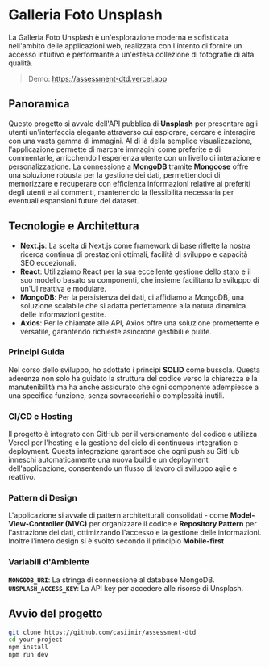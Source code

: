 # Galleria Foto Unsplash

La Galleria Foto Unsplash è un'esplorazione moderna e sofisticata nell'ambito delle applicazioni web, realizzata con l'intento di fornire un accesso intuitivo e performante a un'estesa collezione di fotografie di alta qualità.

> Demo: https://assessment-dtd.vercel.app

## Panoramica

Questo progetto si avvale dell'API pubblica di **Unsplash** per presentare agli utenti un'interfaccia elegante attraverso cui esplorare, cercare e interagire con una vasta gamma di immagini. Al di là della semplice visualizzazione, l'applicazione permette di marcare immagini come preferite e di commentarle, arricchendo l'esperienza utente con un livello di interazione e personalizzazione. La connessione a **MongoDB** tramite **Mongoose** offre una soluzione robusta per la gestione dei dati, permettendoci di memorizzare e recuperare con efficienza informazioni relative ai preferiti degli utenti e ai commenti, mantenendo la flessibilità necessaria per eventuali espansioni future del dataset.

## Tecnologie e Architettura

- **Next.js**: La scelta di Next.js come framework di base riflette la nostra ricerca continua di prestazioni ottimali, facilità di sviluppo e capacità SEO eccezionali.
- **React**: Utilizziamo React per la sua eccellente gestione dello stato e il suo modello basato su componenti, che insieme facilitano lo sviluppo di un'UI reattiva e modulare.
- **MongoDB**: Per la persistenza dei dati, ci affidiamo a MongoDB, una soluzione scalabile che si adatta perfettamente alla natura dinamica delle informazioni gestite.
- **Axios**: Per le chiamate alle API, Axios offre una soluzione promettente e versatile, garantendo richieste asincrone gestibili e pulite.

### Principi Guida

Nel corso dello sviluppo, ho adottato i principi **SOLID** come bussola. Questa aderenza non solo ha guidato la struttura del codice verso la chiarezza e la manutenibilità ma ha anche assicurato che ogni componente adempiesse a una specifica funzione, senza sovraccarichi o complessità inutili.

### CI/CD e Hosting

Il progetto è integrato con GitHub per il versionamento del codice e utilizza Vercel per l'hosting e la gestione del ciclo di continuous integration e deployment. Questa integrazione garantisce che ogni push su GitHub inneschi automaticamente una nuova build e un deployment dell'applicazione, consentendo un flusso di lavoro di sviluppo agile e reattivo.

### Pattern di Design

L'applicazione si avvale di pattern architetturali consolidati - come **Model-View-Controller (MVC)** per organizzare il codice e **Repository Pattern** per l'astrazione dei dati, ottimizzando l'accesso e la gestione delle informazioni. Inoltre l'intero design si è svolto secondo il principio **Mobile-first**

### Variabili d'Ambiente

**`MONGODB_URI`**: La stringa di connessione al database MongoDB.
<br />
**`UNSPLASH_ACCESS_KEY`**: La API key per accedere alle risorse di Unsplash.

## Avvio del progetto

```bash
git clone https://github.com/casiimir/assessment-dtd
cd your-project
npm install
npm run dev
```
